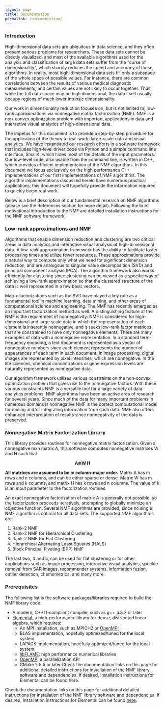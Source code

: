 ```yaml
---
layout: page
title: Documentation
permalink: /documentation/
---
```


### Introduction

High-dimensional data sets are ubiquitous in data science, and they often present serious problems for researchers. These data sets cannot be directly visualized, and most of the available algorithms used for the analysis and classification of large data sets suffer from the "curse of dimensionality", which sharply reduces the speed and accuracy of these algorithms. In reality, most high-dimensional data sets fill only a subspace of the whole space of possible values. For instance, there are common correlations between the results of various medical diagnostic measurements, and certain values are not likely to occur together. Thus, while the full data space may be high dimensional, the data itself usually occupy regions of much lower intrinsic dimensionality.

Our work in dimensionality reduction focuses on, but is not limited to, low-rank approximations via nonnegative matrix factorization (NMF). NMF is a non-convex optimization problem with important applications in data and interactive visual analytics of high-dimensional data. 

The impetus for this document is to provide a step-by-step procedure for the application of the theory to real-world large-scale data and visual analytics. We have instantiated our research efforts in a software framework that includes high-level driver code via Python and a simple command line interface, SmallK, which hides most of the details of the input parameters. Our low-level code, also usable from the command line, is written in C++, which provides efficient implementation of the NMF algorithms. In this document we focus exclusively on the high performance C++ implementations of our first implementations of NMF algorithms. The algorithm implementations discussed herein have numerous practical applications; this document will hopefully provide the information required to quickly begin real work.

Below is a brief description of our fundamental research on NMF algorithms (please see the References section for more detail). Following the brief motivational introduction to the NMF are detailed installation instructions for the NMF software framework.

### Low-rank approximations and NMF

Algorithms that enable dimension reduction and clustering are two critical areas in data analytics and interactive visual analysis of high-dimensional data. A low-rank approximation framework has the ability to facilitate faster processing times and utilize fewer resources. These approximations provide a natural way to compute only what we need for significant dimension reduction, and are analogous to singular value decomposition (SVD) and principal component analysis (PCA). The algorithm framework also works efficiently for clustering since clustering can be viewed as a specific way of achieving a low-rank approximation so that the clustered structure of the data is well represented in a few basis vectors. 

Matrix factorizations such as the SVD have played a key role as a fundamental tool in machine learning, data mining, and other areas of computational science and engineering. The NMF has recently emerged as an important factorization method as well. A distinguishing feature of the NMF is the requirement of nonnegativity: NMF is considered for high-dimensional and large scale data in which the representation of each element is inherently nonnegative, and it seeks low-rank factor matrices that are constrained to have only nonnegative elements. There are many examples of data with a nonnegative representation. In a standard term-frequency encoding, a text document is represented as a vector of nonnegative numbers since each element represents the number of appearances of each term in each document. In image processing, digital images are represented by pixel intensities, which are nonnegative. In the life sciences, chemical concentrations or gene expression levels are naturally represented as nonnegative data.

Our algorithm framework utilizes various constraints on the non-convex optimization problem that gives rise to the nonnegative factors. With these various constraints NMF is a versatile tool for a large variety of data analytics problems. NMF algorithms have been an active area of research for several years. Since much of the data for many important problems in numerous domains is nonnegative NMF is the correct computational model for mining and/or integrating information from such data. NMF also offers enhanced interpretation of results since nonnegativity of the data is preserved.

### Nonnegative Matrix Factorization Library

This library provides routines for nonnegative matrix factorization. Given a nonnegative mxn matrix A, this software computes nonnegative matrices W and H such that

<p style="text-align: center; font-weight: bold;">A&cong;W H</p>

**All matrices are assumed to be in column-major order.** Matrix A has m rows and n columns, and can be either sparse or dense. Matrix W has m rows and k columns, and matrix H has k rows and n columns. The value of k is an input parameter to the factorization routines.

An exact nonnegative factorization of matrix A is generally not possible, so the factorization proceeds iteratively, attempting to globally minimize an objective function. Several NMF algorithms are provided, since no single NMF algorithm is optimal for all data sets. The supported NMF algorithms are:

1. Rank-2 NMF
2. Rank-2 NMF for Hierarchical Clustering
3. Rank-2 NMF for Flat Clustering
4. Hierarchical Alternating Least Squares (HALS)
5. Block Principal Pivoting (BPP) NMF

The last two, 4 and 5, can be used for flat clustering or for other applications such as image processing, interactive visual analytics, speckle removal from SAR images, recommender systems, information fusion, outlier detection, chemometrics, and many more. 

### Prerequisites

The following list is the software packages/libraries required to build the NMF library code:

* A modern, C++11-compliant compiler, such as g++ 4.8.2 or later
* [Elemental](http://libelemental.org/), a high-performance library for dense, distributed linear algebra, which requires:
  * An MPI installation, such as MPICH2 or [OpenMPI](http://www.open-mpi.org/software/ompi/v1.6/)
  * BLAS implementation, hopefully optimized/tuned for the local system
  * LAPACK implementation, hopefully optimized/tuned for the local system
  * [libFLAME](http://www.cs.utexas.edu/~flame/web/libFLAME.html): high performance numerical libraries
  * [OpenMP](http://openmp.org/wp/): a parallelization API
  * CMake 2.8.5 or later
Check the documentation links on this page for additional detailed instructions for installation of the NMF library software and dependencies. If desired, Installation instructions for Elemental can be found here.

Check the documentation links on this page for additional detailed instructions for installation of the NMF library software and dependencies. If desired, Installation instructions for Elemental can be found [here](http://libelemental.org/documentation/0.81/index.html).